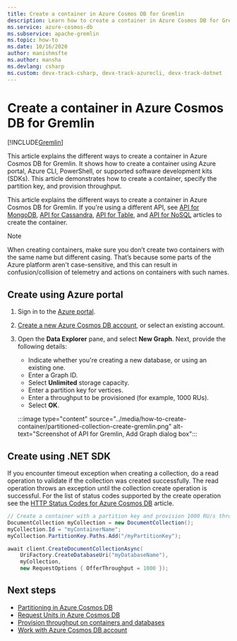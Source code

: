```yaml
---
title: Create a container in Azure Cosmos DB for Gremlin
description: Learn how to create a container in Azure Cosmos DB for Gremlin by using Azure portal, .NET, and other SDKs.
ms.service: azure-cosmos-db
ms.subservice: apache-gremlin
ms.topic: how-to
ms.date: 10/16/2020
author: manishmsfte
ms.author: mansha
ms.devlang: csharp
ms.custom: devx-track-csharp, devx-track-azurecli, devx-track-dotnet
---
```


# Create a container in Azure Cosmos DB for Gremlin
[!INCLUDE[Gremlin](../includes/appliesto-gremlin.md)]

This article explains the different ways to create a container in Azure Cosmos DB for Gremlin. It shows how to create a container using Azure portal, Azure CLI, PowerShell, or supported software development kits (SDKs). This article demonstrates how to create a container, specify the partition key, and provision throughput.

This article explains the different ways to create a container in Azure Cosmos DB for Gremlin. If you're using a different API, see [API for MongoDB](../mongodb/how-to-create-container.md), [API for Cassandra](../cassandra/how-to-create-container.md), [API for Table](../table/how-to-create-container.md), and [API for NoSQL](../how-to-create-container.md) articles to create the container.

> [!NOTE]
> When creating containers, make sure you don’t create two containers with the same name but different casing. That’s because some parts of the Azure platform aren't case-sensitive, and this can result in confusion/collision of telemetry and actions on containers with such names.

## <a id="portal-gremlin"></a>Create using Azure portal

1. Sign in to the [Azure portal](https://portal.azure.com/).

1. [Create a new Azure Cosmos DB account](quickstart-dotnet.md), or select an existing account.

1. Open the **Data Explorer** pane, and select **New Graph**. Next, provide the following details:

   * Indicate whether you're creating a new database, or using an existing one.
   * Enter a Graph ID.
   * Select **Unlimited** storage capacity.
   * Enter a partition key for vertices.
   * Enter a throughput to be provisioned (for example, 1000 RUs).
   * Select **OK**.

    :::image type="content" source="../media/how-to-create-container/partitioned-collection-create-gremlin.png" alt-text="Screenshot of API for Gremlin, Add Graph dialog box":::

## <a id="dotnet-sql-graph"></a>Create using .NET SDK

If you encounter timeout exception when creating a collection, do a read operation to validate if the collection was created successfully. The read operation throws an exception until the collection create operation is successful. For the list of status codes supported by the create operation see the [HTTP Status Codes for Azure Cosmos DB](/rest/api/cosmos-db/http-status-codes-for-cosmosdb) article.

```csharp
// Create a container with a partition key and provision 1000 RU/s throughput.
DocumentCollection myCollection = new DocumentCollection();
myCollection.Id = "myContainerName";
myCollection.PartitionKey.Paths.Add("/myPartitionKey");

await client.CreateDocumentCollectionAsync(
    UriFactory.CreateDatabaseUri("myDatabaseName"),
    myCollection,
    new RequestOptions { OfferThroughput = 1000 });
```

## Next steps

* [Partitioning in Azure Cosmos DB](../partitioning-overview.md)
* [Request Units in Azure Cosmos DB](../request-units.md)
* [Provision throughput on containers and databases](../set-throughput.md)
* [Work with Azure Cosmos DB account](../resource-model.md)
